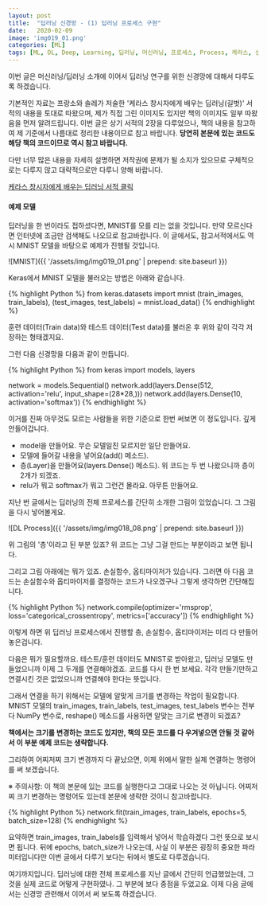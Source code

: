 ```yaml
---
layout: post
title:  "딥러닝 신경망 - (1) 딥러닝 프로세스 구현"
date:   2020-02-09
image: 'img019_01.png'
categories: [ML]
tags: [ML, DL, Deep, Learning, 딥러닝, 머신러닝, 프로세스, Process, 케라스, 신경망, Keras, Neuron, Network, MNIST, Model, 모델]
---
```



이번 글은 머신러닝/딥러닝 소개에 이어서 딥러닝 연구를 위한 신경망에 대해서 다루도록 하겠습니다.

기본적인 자료는 프랑소와 솔레가 저술한 '케라스 창시자에게 배우는 딥러닝(길벗)' 서적의 내용을 토대로 따왔으며, 제가 직접 그린 이미지도 있지만 책의 이미지도 일부 따왔음을 먼저 알려드립니다.
이번 글은 상기 서적의 2장을 다루었으나, 책의 내용을 참고하여 제 기준에서 나름대로 정리한 내용이므로 참고 바랍니다. <b>당연히 본문에 있는 코드도 해당 책의 코드이므로 역시 참고 바랍니다.</b>

다만 너무 많은 내용을 자세히 설명하면 저작권에 문제가 될 소지가 있으므로 구체적으로는 다루지 않고 대략적으로만 다루니 양해 바랍니다.

[케라스 창시자에게 배우는 딥러닝 서적 클릭](http://www.yes24.com/Product/Goods/65050162)


#### 예제 모델

딥러닝을 한 번이라도 접하셨다면, MNIST를 모를 리는 없을 것입니다. 만약 모르신다면 인터넷에 조금만 검색해도 나오므로 참고바랍니다.
이 글에서도, 참고서적에서도 역시 MNIST 모델을 바탕으로 예제가 진행될 것입니다.

![MNIST]({{ '/assets/img/img019_01.png' | prepend: site.baseurl }})

Keras에서 MNIST 모델을 불러오는 방법은 아래와 같습니다.

{% highlight Python %}
from keras.datasets import mnist
(train_images, train_labels), (test_images, test_labels) = mnist.load_data()
{% endhighlight %}

훈련 데이터(Train data)와 테스트 데이터(Test data)를 불러온 후 위와 같이 각각 저장하는 형태겠지요.

그런 다음 신경망을 다음과 같이 만듭니다.

{% highlight Python %}
from keras import models, layers

network = models.Sequential()
network.add(layers.Dense(512, activation='relu', input_shape=(28*28,)))
network.add(layers.Dense(10, activation='softmax'))
{% endhighlight %}

이거를 진짜 아무것도 모르는 사람들을 위한 기준으로 한번 써보면 이 정도입니다. 깊게 안들어갑니다.

* model을 만들어요. 무슨 모델일진 모르지만 일단 만들어요.
* 모델에 들어갈 내용을 넣어요(add() 메소드).
* 층(Layer)을 만들어요(layers.Dense() 메소드). 위 코드는 두 번 나왔으니까 층이 2개가 되겠죠.
* relu가 뭐고 softmax가 뭐고 그런건 몰라요. 아무튼 만들어요.

지난 번 글에서는 딥러닝의 전체 프로세스를 간단히 소개한 그림이 있었습니다. 그 그림을 다시 넣어볼게요.

![DL Process]({{ '/assets/img/img018_08.png' | prepend: site.baseurl }})

위 그림의 '층'이라고 된 부분 있죠? 위 코드는 그냥 그걸 만드는 부분이라고 보면 됩니다.

그리고 그림 아래에는 뭐가 있죠. 손실함수, 옵티마이저가 있습니다. 그러면 아 다음 코드는 손실함수와 옵티마이저를 결정하는 코드가 나오겠구나 그렇게 생각하면 간단해집니다.

{% highlight Python %}
network.compile(optimizer='rmsprop', loss='categorical_crossentropy', metrics=['accuracy'])
{% endhighlight %}

이렇게 하면 위 딥러닝 프로세스에서 진행할 층, 손실함수, 옵티마이저는 미리 다 만들어 놓은겁니다.

다음은 뭐가 필요할까요. 테스트/훈련 데이터도 MNIST로 받아왔고, 딥러닝 모델도 만들었으니까 이제 그 두개를 연결해야겠죠.
코드를 다시 한 번 보세요. 각각 만들기만하고 연결시킨 것은 없었으니까 연결해야 한다는 뜻입니다.

그래서 연결을 하기 위해서는 모델에 알맞게 크기를 변경하는 작업이 필요합니다.
MNIST 모델의 train_images, train_labels, test_images, test_labels 변수는 전부 다 NumPy 변수로, reshape() 메소드를 사용하면 알맞는 크기로 변경이 되겠죠?

<b>책에서는 크기를 변경하는 코드도 있지만, 책의 모든 코드를 다 우겨넣으면 안될 것 같아서 이 부분 예제 코드는 생략합니다.</b>

그리하여 어찌저찌 크기 변경까지 다 끝났으면, 이제 위에서 말한 실제 연결하는 명령어를 써 보겠습니다.

※ 주의사항: 이 책의 본문에 있는 코드를 실행한다고 그대로 나오는 것 아닙니다. 어찌저찌 크기 변경하는 명령어도 있는데 본문에 생략한 것이니 참고바랍니다.

{% highlight Python %}
network.fit(train_images, train_labels, epochs=5, batch_size=128)
{% endhighlight %}

요약하면 train_images, train_labels를 입력해서 넣어서 학습하겠다 그런 뜻으로 보시면 됩니다.
뒤에 epochs, batch_size가 나오는데, 사실 이 부분은 굉장히 중요한 파라미터입니다만 이번 글에서 다루기 보다는 뒤에서 별도로 다루겠습니다.

여기까지입니다.
딥러닝에 대한 전체 프로세스를 지난 글에서 간단히 언급했었는데, 그것을 실제 코드로 어떻게 구현하였나. 그 부분에 보다 중점을 두었고요.
이제 다음 글에서는 신경망 관련해서 이어서 써 보도록 하겠습니다.

